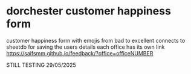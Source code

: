 # dorchester customer happiness form

customer happiness form with emojis from bad to excellent 
connects to sheetdb for saving the users details
each office has its own link  https://saifsmm.github.io/feedback/?office=officeNUMBER
 
STILL TESTING 29/05/2025
